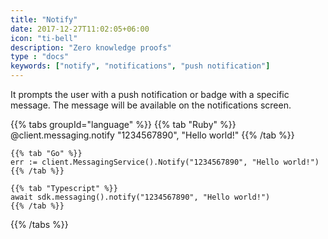 ```yaml
---
title: "Notify"
date: 2017-12-27T11:02:05+06:00
icon: "ti-bell"
description: "Zero knowledge proofs"
type : "docs"
keywords: ["notify", "notifications", "push notification"]
---
```


It prompts the user with a push notification or badge with a specific message. The message will be available on the notifications screen.

{{% tabs groupId="language" %}}
    {{% tab "Ruby" %}}
    @client.messaging.notify "1234567890", "Hello world!"
    {{% /tab %}}

    {{% tab "Go" %}}
    err := client.MessagingService().Notify("1234567890", "Hello world!")
    {{% /tab %}}

    {{% tab "Typescript" %}}
    await sdk.messaging().notify("1234567890", "Hello world!")
    {{% /tab %}}
{{% /tabs %}}